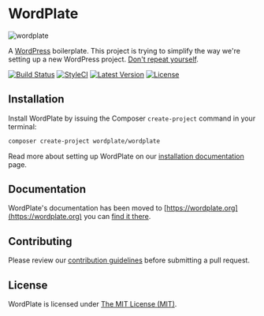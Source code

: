 WordPlate
=========

![wordplate](https://cloud.githubusercontent.com/assets/499192/7440620/57fe39f6-f0c0-11e4-8e9a-a2c11cb5dfb0.png)

A [WordPress](https://github.com/WordPress/WordPress) boilerplate. This project is trying to simplify the way we're setting up a new WordPress project. [Don't repeat yourself](http://en.wikipedia.org/wiki/Don't_repeat_yourself).

[![Build Status](https://img.shields.io/travis/wordplate/framework/master.svg?style=flat)](https://travis-ci.org/wordplate/framework)
[![StyleCI](https://styleci.io/repos/13329845/shield?style=flat)](https://styleci.io/repos/13329845)
[![Latest Version](https://img.shields.io/github/release/wordplate/wordplate.svg?style=flat)](https://github.com/wordplate/wordplate/releases)
[![License](https://img.shields.io/packagist/l/wordplate/wordplate.svg?style=flat)](https://packagist.org/packages/wordplate/wordplate)

## Installation

Install WordPlate by issuing the Composer `create-project` command in your terminal:

```bash
composer create-project wordplate/wordplate
```

Read more about setting up WordPlate on our [installation documentation](https://wordplate.org/docs/installation) page.

## Documentation

WordPlate's documentation has been moved to [https://wordplate.org](https://wordplate.org) you can [find it there](https://wordplate.org/docs/installation/).

## Contributing

Please review our [contribution guidelines](CONTRIBUTING.md) before submitting a pull request.

## License

WordPlate is licensed under [The MIT License (MIT)](LICENSE).
